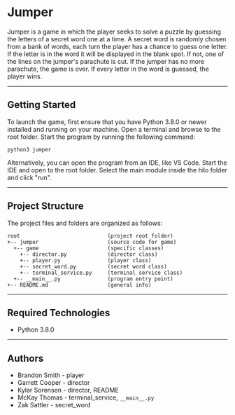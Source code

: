 # Jumper

Jumper is a game in which the player seeks to solve a puzzle by guessing the letters
of a secret word one at a time. A secret word is randomly chosen from a bank of words,
each turn the player has a chance to guess one letter. If the letter is in the word
it will be displayed in the blank spot. If not, one of the lines on the jumper's
parachute is cut. If the jumper has no more parachute, the game is over. If every letter in the word is guessed, the player wins.

---

## Getting Started

To launch the game, first ensure that you have Python 3.8.0 or newer installed
and running on your machine. Open a terminal and browse to the root folder. Start
the program by running the following command:

```
python3 jumper
```

Alternatively, you can open the program from an IDE, like VS Code. Start the IDE
and open to the root folder. Select the main module inside the hilo folder and
click "run".

---

## Project Structure

The project files and folders are organized as follows:

```
root                            (project root folder)
+-- jumper                      (source code for game)
  +-- game                      (specific classes)
    +-- director.py             (director class)
    +-- player.py               (player class)
    +-- secret_word.py          (secret word class)
    +-- terminal_service.py     (terminal service class)
  +-- __main__.py               (program entry point)
+-- README.md                   (general info)
```

---

## Required Technologies

- Python 3.8.0

---

## Authors

- Brandon Smith - player
- Garrett Cooper - director
- Kylar Sorensen - director, README
- McKay Thomas - terminal_service, `__main__.py`
- Zak Sattler - secret_word
